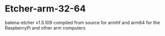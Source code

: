 # Etcher-arm-32-64
balena-etcher v1.5.109 compiled from source for armhf and arm64 for the RaspberryPi and other arm computers
